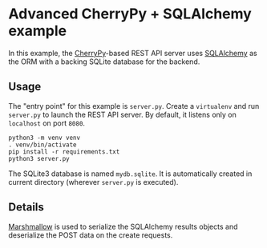 Advanced CherryPy + SQLAlchemy example
======================================

In this example, the [CherryPy](https://cherrypy.org)-based REST API server uses [SQLAlchemy](https://sqlalchemy.org) as the ORM with a backing SQLite database
for the backend.

Usage
-----

The "entry point" for this example is `server.py`. Create a `virtualenv` and run `server.py` to launch the REST API server. By default, it listens only on `localhost` on port `8080`.

    python3 -m venv venv
    . venv/bin/activate
    pip install -r requirements.txt
    python3 server.py

The SQLite3 database is named `mydb.sqlite`. It is automatically created in current directory (wherever `server.py` is executed).

Details
-------

[Marshmallow](https://marshmallow.readthedocs.io) is used to serialize
the SQLAlchemy results objects and deserialize the POST data on the
create requests.
